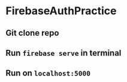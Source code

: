 # FirebaseAuthPractice

## Git clone repo
## Run `firebase serve` in terminal
## Run on `localhost:5000`